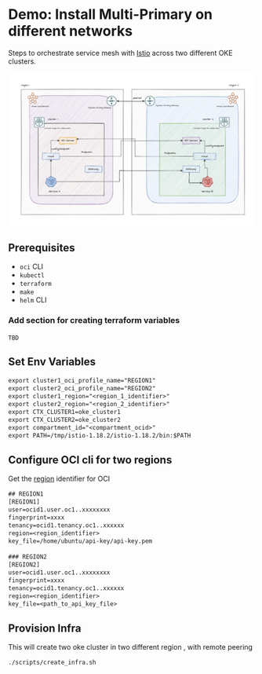 # Demo: Install Multi-Primary on different networks

Steps to orchestrate service mesh with [Istio](https://istio.io/) across two different OKE clusters.

![dual-screenshot](images/multicluster-diff-network.png)

## Prerequisites

- `oci` CLI
- `kubectl`
- `terraform`
- `make`
- `helm` CLI

### Add section for creating terraform variables
```
TBD
```

## Set Env Variables

```
export cluster1_oci_profile_name="REGION1"
export cluster2_oci_profile_name="REGION2"
export cluster1_region="<region_1_identifier>"
export cluster2_region="<region_2_identifier>"
export CTX_CLUSTER1=oke_cluster1
export CTX_CLUSTER2=oke_cluster2
export compartment_id="<compartment_ocid>"
export PATH=/tmp/istio-1.18.2/istio-1.18.2/bin:$PATH

```

## Configure OCI cli for two regions

Get the [region](https://docs.oracle.com/en-us/iaas/Content/General/Concepts/regions.htm#About) identifier for OCI

```
## REGION1
[REGION1]
user=ocid1.user.oc1..xxxxxxxx
fingerprint=xxxx
tenancy=ocid1.tenancy.oc1..xxxxxx
region=<region_identifier>
key_file=/home/ubuntu/api-key/api-key.pem

### REGION2
[REGION2]
user=ocid1.user.oc1..xxxxxxxx
fingerprint=xxxx
tenancy=ocid1.tenancy.oc1..xxxxxx
region=<region_identifier>
key_file=<path_to_api_key_file>
```

## Provision Infra

This will create two oke cluster in two different region , with remote peering

```
./scripts/create_infra.sh

```
